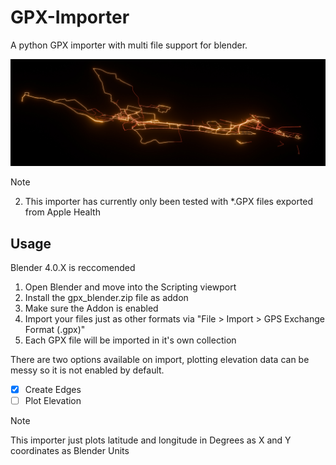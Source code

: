 # GPX-Importer
A python GPX importer with multi file support for blender.

![Large set of *.GPX rendered at once](_examples/preview.jpg)

> [!note]
> 2. This importer has currently only been tested with *.GPX files exported from Apple Health


## Usage
Blender 4.0.X is reccomended 
1. Open Blender and move into the Scripting viewport
2. Install the gpx_blender.zip file as addon
3. Make sure the Addon is enabled
4. Import your files just as other formats via "File > Import > GPS Exchange Format (.gpx)"
4. Each GPX file will be imported in it's own collection

There are two options available on import, plotting elevation data can be messy so it is not enabled by default.
- [x] Create Edges
- [ ] Plot Elevation

> [!note]
> This importer just plots latitude and longitude in Degrees as X and Y coordinates as Blender Units


